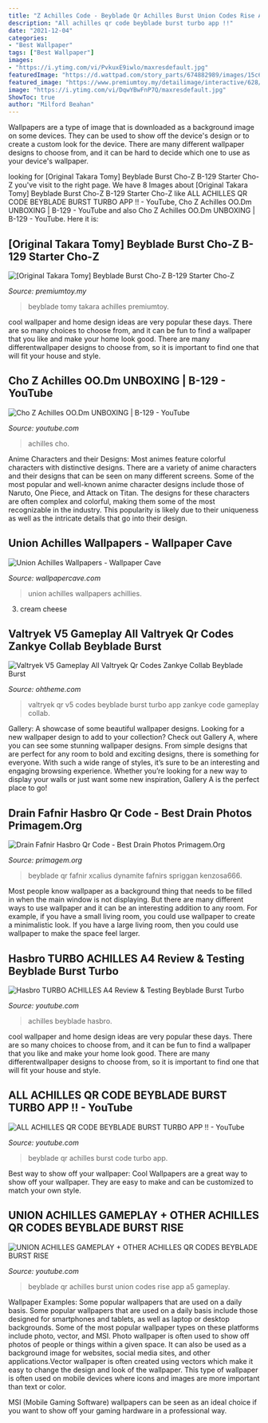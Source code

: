 ```yaml
---
title: "Z Achilles Code - Beyblade Qr Achilles Burst Union Codes Rise App A5 Gameplay"
description: "All achilles qr code beyblade burst turbo app !!"
date: "2021-12-04"
categories:
- "Best Wallpaper"
tags: ["Best Wallpaper"]
images:
- "https://i.ytimg.com/vi/PvkuxE9iwlo/maxresdefault.jpg"
featuredImage: "https://d.wattpad.com/story_parts/674882989/images/15c6538ef7a200db523625735945.jpg"
featured_image: "https://www.premiumtoy.my/detailimage/interactive/628/2.jpg"
image: "https://i.ytimg.com/vi/DqwYBwFnP7Q/maxresdefault.jpg"
ShowToc: true
author: "Milford Beahan"
---
```



Wallpapers are a type of image that is downloaded as a background image on some devices. They can be used to show off the device's design or to create a custom look for the device. There are many different wallpaper designs to choose from, and it can be hard to decide which one to use as your device's wallpaper.

	

		
looking for [Original Takara Tomy] Beyblade Burst Cho-Z B-129 Starter Cho-Z you've visit to the right page. We have 8 Images about [Original Takara Tomy] Beyblade Burst Cho-Z B-129 Starter Cho-Z like ALL ACHILLES QR CODE BEYBLADE BURST TURBO APP !! - YouTube, Cho Z Achilles OO.Dm UNBOXING | B-129 - YouTube and also Cho Z Achilles OO.Dm UNBOXING | B-129 - YouTube. Here it is:
		
    
## [Original Takara Tomy] Beyblade Burst Cho-Z B-129 Starter Cho-Z

<img loading=lazy src="https://www.premiumtoy.my/detailimage/interactive/628/2.jpg" onerror="this.onerror=null;this.src='https://tse1.mm.bing.net/th?id=OIP.lCNvAs_q78DXrLAN5-AfpQHaHa&amp;pid=15.1';" alt="[Original Takara Tomy] Beyblade Burst Cho-Z B-129 Starter Cho-Z">

_Source: premiumtoy.my_

>beyblade tomy takara achilles premiumtoy. 

	

cool wallpaper and home design ideas are very popular these days. There are so many choices to choose from, and it can be fun to find a wallpaper that you like and make your home look good. There are many differentwallpaper designs to choose from, so it is important to find one that will fit your house and style.

    
## Cho Z Achilles OO.Dm UNBOXING | B-129 - YouTube

<img loading=lazy src="https://i.ytimg.com/vi/DqwYBwFnP7Q/maxresdefault.jpg" onerror="this.onerror=null;this.src='https://tse1.mm.bing.net/th?id=OIP.eJwUICFrVohxFmRc5Xi9PgHaEK&amp;pid=15.1';" alt="Cho Z Achilles OO.Dm UNBOXING | B-129 - YouTube">

_Source: youtube.com_

>achilles cho. 

	

Anime Characters and their Designs: Most animes feature colorful characters with distinctive designs.
There are a variety of anime characters and their designs that can be seen on many different screens. Some of the most popular and well-known anime character designs include those of Naruto, One Piece, and Attack on Titan. The designs for these characters are often complex and colorful, making them some of the most recognizable in the industry. This popularity is likely due to their uniqueness as well as the intricate details that go into their design.

    
## Union Achilles Wallpapers - Wallpaper Cave

<img loading=lazy src="https://wallpapercave.com/wp/wp4919527.jpg" onerror="this.onerror=null;this.src='https://tse3.mm.bing.net/th?id=OIP.gmMsn0UpJ-A9UqvYQjzOXQHaEK&amp;pid=15.1';" alt="Union Achilles Wallpapers - Wallpaper Cave">

_Source: wallpapercave.com_

>union achilles wallpapers achillies. 

	

3. cream cheese 

    
## Valtryek V5 Gameplay All Valtryek Qr Codes Zankye Collab Beyblade Burst

<img loading=lazy src="https://i0.wp.com/ytimg.googleusercontent.com/vi/NAsJxKf20PQ/hqdefault.jpg?resize=650,400" onerror="this.onerror=null;this.src='https://tse2.mm.bing.net/th?id=OIP.U5aYlDLTQ4heWamMFn104AHaFj&amp;pid=15.1';" alt="Valtryek V5 Gameplay All Valtryek Qr Codes Zankye Collab Beyblade Burst">

_Source: ohtheme.com_

>valtryek qr v5 codes beyblade burst turbo app zankye code gameplay collab. 

	

Gallery: A showcase of some beautiful wallpaper designs.
Looking for a new wallpaper design to add to your collection? Check out Gallery A, where you can see some stunning wallpaper designs. From simple designs that are perfect for any room to bold and exciting designs, there is something for everyone. With such a wide range of styles, it’s sure to be an interesting and engaging browsing experience. Whether you’re looking for a new way to display your walls or just want some new inspiration, Gallery A is the perfect place to go!





	
	
    
## Drain Fafnir Hasbro Qr Code - Best Drain Photos Primagem.Org

<img loading=lazy src="https://d.wattpad.com/story_parts/674882989/images/15c6538ef7a200db523625735945.jpg" onerror="this.onerror=null;this.src='https://tse3.mm.bing.net/th?id=OIP.Mx2alx_oWJdglvTg1ufIIQHaJ4&amp;pid=15.1';" alt="Drain Fafnir Hasbro Qr Code - Best Drain Photos Primagem.Org">

_Source: primagem.org_

>beyblade qr fafnir xcalius dynamite fafnirs spriggan kenzosa666. 

	

Most people know wallpaper as a background thing that needs to be filled in when the main window is not displaying. But there are many different ways to use wallpaper and it can be an interesting addition to any room. For example, if you have a small living room, you could use wallpaper to create a minimalistic look. If you have a large living room, then you could use wallpaper to make the space feel larger.

    
## Hasbro TURBO ACHILLES A4 Review &amp; Testing Beyblade Burst Turbo

<img loading=lazy src="https://i.ytimg.com/vi/eoC3AJiuzew/maxresdefault.jpg" onerror="this.onerror=null;this.src='https://tse1.mm.bing.net/th?id=OIP.EifKzSvkMs177QxSmM7bvgHaEK&amp;pid=15.1';" alt="Hasbro TURBO ACHILLES A4 Review &amp; Testing Beyblade Burst Turbo">

_Source: youtube.com_

>achilles beyblade hasbro. 

	

cool wallpaper and home design ideas are very popular these days. There are so many choices to choose from, and it can be fun to find a wallpaper that you like and make your home look good. There are many differentwallpaper designs to choose from, so it is important to find one that will fit your house and style.

    
## ALL ACHILLES QR CODE BEYBLADE BURST TURBO APP !! - YouTube

<img loading=lazy src="https://i.ytimg.com/vi/PvkuxE9iwlo/maxresdefault.jpg" onerror="this.onerror=null;this.src='https://tse1.mm.bing.net/th?id=OIP.-5J4hOIMiXY2wsFAnrsN5wHaEK&amp;pid=15.1';" alt="ALL ACHILLES QR CODE BEYBLADE BURST TURBO APP !! - YouTube">

_Source: youtube.com_

>beyblade qr achilles burst code turbo app. 

	

Best way to show off your wallpaper:
Cool Wallpapers are a great way to show off your wallpaper. They are easy to make and can be customized to match your own style.

    
## UNION ACHILLES GAMEPLAY + OTHER ACHILLES QR CODES BEYBLADE BURST RISE

<img loading=lazy src="https://i.ytimg.com/vi/nJUKdZecyrY/hqdefault.jpg" onerror="this.onerror=null;this.src='https://tse3.mm.bing.net/th?id=OIP.99zJghDEQBYomALwuX5tCwHaFj&amp;pid=15.1';" alt="UNION ACHILLES GAMEPLAY + OTHER ACHILLES QR CODES BEYBLADE BURST RISE">

_Source: youtube.com_

>beyblade qr achilles burst union codes rise app a5 gameplay. 

	

Wallpaper Examples: Some popular wallpapers that are used on a daily basis.
Some popular wallpapers that are used on a daily basis include those designed for smartphones and tablets, as well as laptop or desktop backgrounds. Some of the most popular wallpaper types on these platforms include photo, vector, and MSI. 
Photo wallpaper is often used to show off photos of people or things within a given space. It can also be used as a background image for websites, social media sites, and other applications.Vector wallpaper is often created using vectors which make it easy to change the design and look of the wallpaper. This type of wallpaper is often used on mobile devices where icons and images are more important than text or color. 

MSI (Mobile Gaming Software) wallpapers can be seen as an ideal choice if you want to show off your gaming hardware in a professional way.

